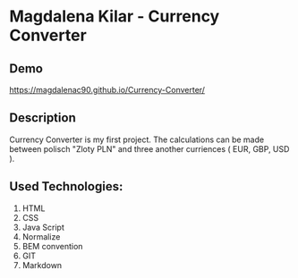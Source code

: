 # Magdalena Kilar - Currency Converter 


## Demo
https://magdalenac90.github.io/Currency-Converter/

## Description
Currency Converter is my first project.
The calculations can be made between polisch "Zloty PLN" and three another curriences ( EUR, GBP, USD ).

## Used Technologies:
1. HTML
2. CSS
3. Java Script
4. Normalize
5. BEM convention
6. GIT
7. Markdown







